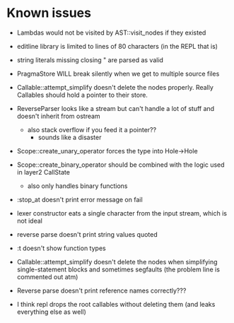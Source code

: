 # Known issues

- Lambdas would not be visited by AST::visit_nodes if they existed
- editline library is limited to lines of 80 characters (in the REPL that is)
- string literals missing closing \" are parsed as valid
- PragmaStore WILL break silently when we get to multiple source files
- Callable::attempt_simplify doesn't delete the nodes properly. Really Callables should hold a pointer to their store.
- ReverseParser looks like a stream but can't handle a lot of stuff and doesn't inherit from ostream
    - also stack overflow if you feed it a pointer??
        - sounds like a disaster
- Scope::create_unary_operator forces the type into Hole->Hole
- Scope::create_binary_operator should be combined with the logic used in layer2 CallState
    - also only handles binary functions
- :stop_at doesn't print error message on fail
- lexer constructor eats a single character from the input stream, which is not ideal
- reverse parse doesn't print string values quoted
- :t doesn't show function types

- Callable::attempt_simplify doesn't delete the nodes when simplifying single-statement blocks and sometimes segfaults (the problem line is commented out atm)
- Reverse parse doesn't print reference names correctly???
- I think repl drops the root callables without deleting them (and leaks everything else as well)